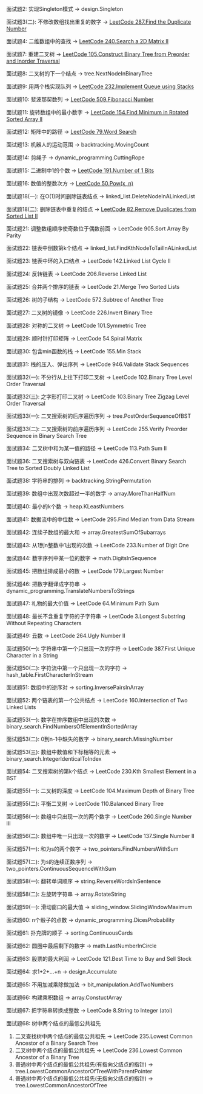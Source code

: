 面试题2: 实现Singleton模式 -> design.Singleton

面试题3(二): 不修改数组找出重复的数字 -> [LeetCode 287.Find the Duplicate Number](https://github.com/daocrossover/Leetcode-Java/blob/master/src/two_pointers/FindTheDuplicateNumber.java)

面试题4: 二维数组中的查找 -> [LeetCode 240.Search a 2D Matrix II](https://github.com/daocrossover/Leetcode-Java/blob/master/src/binary_search/SearchA2DMatrixII.java)

面试题7: 重建二叉树 -> [LeetCode 105.Construct Binary Tree from Preorder and Inorder Traversal](https://github.com/daocrossover/Leetcode-Java/blob/master/src/tree/ConstructBinaryTreeFromPreorderAndInorderTraversal.java)

面试题8: 二叉树的下一个结点 -> tree.NextNodeInBinaryTree

面试题9: 用两个栈实现队列 -> [LeetCode 232.Implement Queue using Stacks](https://github.com/daocrossover/Leetcode-Java/blob/master/src/stack/ImplementQueueUsingStacks.java)

面试题10: 斐波那契数列 -> [LeetCode 509.Fibonacci Number](https://github.com/daocrossover/Leetcode-Java/blob/master/src/dynamic_programming/FibonacciNumber.java)

面试题11: 旋转数组中的最小数字 -> [LeetCode 154.Find Minimum in Rotated Sorted Array II](https://github.com/daocrossover/Leetcode-Java/blob/master/src/binary_search/FindMinimuminRotatedSortedArrayII.java)

面试题12: 矩阵中的路径 -> [LeetCode 79.Word Search](https://github.com/daocrossover/Leetcode-Java/blob/master/src/backtracking/WordSearch.java)

面试题13: 机器人的运动范围 -> backtracking.MovingCount

面试题14: 剪绳子 -> dynamic_programming.CuttingRope

面试题15: 二进制中1的个数 -> [LeetCode 191.Number of 1 Bits](https://github.com/daocrossover/Leetcode-Java/blob/master/src/bit_manipulation/NumberOf1Bits.java)

面试题16: 数值的整数次方 -> [LeetCode 50.Pow(x, n)](https://github.com/daocrossover/Leetcode-Java/blob/master/src/math/Pow.java)

面试题18(一): 在O(1)时间删除链表结点 -> linked_list.DeleteNodeInALinkedList

面试题18(二): 删除链表中重复的结点 -> [LeetCode 82.Remove Duplicates from Sorted List II](https://github.com/daocrossover/Leetcode-Java/blob/master/src/linked_list/RemoveDuplicatesFromSortedListII.java)

面试题21: 调整数组顺序使奇数位于偶数前面 -> LeetCode 905.Sort Array By Parity

面试题22: 链表中倒数第k个结点 -> linked_list.FindKthNodeToTailInALinkedList

面试题23: 链表中环的入口结点 -> LeetCode 142.Linked List Cycle II

面试题24: 反转链表 -> LeetCode 206.Reverse Linked List

面试题25: 合并两个排序的链表 -> LeetCode 21.Merge Two Sorted Lists

面试题26: 树的子结构 -> LeetCode 572.Subtree of Another Tree

面试题27: 二叉树的镜像 -> LeetCode 226.Invert Binary Tree

面试题28: 对称的二叉树 -> LeetCode 101.Symmetric Tree

面试题29: 顺时针打印矩阵 -> LeetCode 54.Spiral Matrix

面试题30: 包含min函数的栈 -> LeetCode 155.Min Stack

面试题31: 栈的压入、弹出序列 -> LeetCode 946.Validate Stack Sequences

面试题32(一): 不分行从上往下打印二叉树 -> LeetCode 102.Binary Tree Level Order Traversal

面试题32(三): 之字形打印二叉树 -> LeetCode 103.Binary Tree Zigzag Level Order Traversal

面试题33(一): 二叉搜索树的后序遍历序列 -> tree.PostOrderSequenceOfBST

面试题33(二): 二叉搜索树的前序遍历序列 -> LeetCode 255.Verify Preorder Sequence in Binary Search Tree

面试题34: 二叉树中和为某一值的路径 -> LeetCode 113.Path Sum II

面试题36: 二叉搜索树与双向链表 -> LeetCode 426.Convert Binary Search Tree to Sorted Doubly Linked List

面试题38: 字符串的排列 -> backtracking.StringPermutation

面试题39: 数组中出现次数超过一半的数字 -> array.MoreThanHalfNum

面试题40: 最小的k个数 -> heap.KLeastNumbers

面试题41: 数据流中的中位数 -> LeetCode 295.Find Median from Data Stream

面试题42: 连续子数组的最大和 -> array.GreatestSumOfSubarrays

面试题43: 从1到n整数中1出现的次数 -> LeetCode 233.Number of Digit One

面试题44: 数字序列中某一位的数字 -> math.DigitsInSequence

面试题45: 把数组排成最小的数 -> LeetCode 179.Largest Number

面试题46: 把数字翻译成字符串 -> dynamic_programming.TranslateNumbersToStrings

面试题47: 礼物的最大价值 -> LeetCode 64.Minimum Path Sum

面试题48: 最长不含重复字符的子字符串 -> LeetCode 3.Longest Substring Without Repeating Characters

面试题49: 丑数 -> LeetCode 264.Ugly Number II

面试题50(一): 字符串中第一个只出现一次的字符 -> LeetCode 387.First Unique Character in a String

面试题50(二): 字符流中第一个只出现一次的字符 -> hash_table.FirstCharacterInStream

面试题51: 数组中的逆序对 -> sorting.InversePairsInArray

面试题52: 两个链表的第一个公共结点 -> LeetCode 160.Intersection of Two Linked Lists

面试题53(一): 数字在排序数组中出现的次数 -> binary_search.FindNumbersOfElementInSortedArray

面试题53(二): 0到n-1中缺失的数字 -> binary_search.MissingNumber

面试题53(三): 数组中数值和下标相等的元素 -> binary_search.IntegerIdenticalToIndex

面试题54: 二叉搜索树的第k个结点 -> LeetCode 230.Kth Smallest Element in a BST

面试题55(一): 二叉树的深度 -> LeetCode 104.Maximum Depth of Binary Tree

面试题55(二): 平衡二叉树 -> LeetCode 110.Balanced Binary Tree

面试题56(一): 数组中只出现一次的两个数字 -> LeetCode 260.Single Number III

面试题56(二): 数组中唯一只出现一次的数字 -> LeetCode 137.Single Number II

面试题57(一): 和为s的两个数字 -> two_pointers.FindNumbersWithSum

面试题57(二): 为s的连续正数序列 -> two_pointers.ContinuousSequenceWithSum

面试题58(一): 翻转单词顺序 -> string.ReverseWordsInSentence

面试题58(二): 左旋转字符串 -> array.RotateString

面试题59(一): 滑动窗口的最大值 -> sliding_window.SlidingWindowMaximum

面试题60: n个骰子的点数 -> dynamic_programming.DicesProbability

面试题61: 扑克牌的顺子 -> sorting.ContinuousCards

面试题62: 圆圈中最后剩下的数字 -> math.LastNumberInCircle

面试题63: 股票的最大利润 -> LeetCode 121.Best Time to Buy and Sell Stock

面试题64: 求1+2+…+n -> design.Accumulate

面试题65: 不用加减乘除做加法 -> bit_manipulation.AddTwoNumbers

面试题66: 构建乘积数组 -> array.ConstuctArray

面试题67: 把字符串转换成整数 -> LeetCode 8.String to Integer (atoi)

面试题68: 树中两个结点的最低公共祖先
1. 二叉查找树中两个结点的最低公共祖先 -> LeetCode 235.Lowest Common Ancestor of a Binary Search Tree
2. 二叉树中两个结点的最低公共祖先 -> LeetCode 236.Lowest Common Ancestor of a Binary Tree
3. 普通树中两个结点的最低公共祖先(有指向父结点的指针) -> tree.LowestCommonAncestorOfTreeWithParentPointer
4. 普通树中两个结点的最低公共祖先(无指向父结点的指针) -> tree.LowestCommonAncestorOfTree